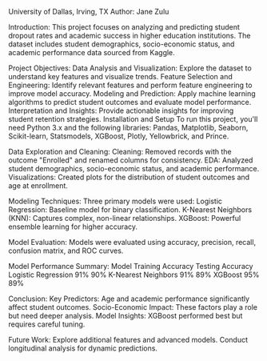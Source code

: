 University of Dallas, Irving, TX
Author: Jane Zulu

Introduction:
This project focuses on analyzing and predicting student dropout rates and academic success in higher education institutions. The dataset includes student demographics, socio-economic status, and academic performance data sourced from Kaggle.

Project Objectives:
Data Analysis and Visualization: Explore the dataset to understand key features and visualize trends.
Feature Selection and Engineering: Identify relevant features and perform feature engineering to improve model accuracy.
Modeling and Prediction: Apply machine learning algorithms to predict student outcomes and evaluate model performance.
Interpretation and Insights: Provide actionable insights for improving student retention strategies.
Installation and Setup
To run this project, you'll need Python 3.x and the following libraries: Pandas, Matplotlib, Seaborn, Scikit-learn, Statsmodels, XGBoost, Plotly, Yellowbrick, and Prince.

Data Exploration and Cleaning:
Cleaning: Removed records with the outcome "Enrolled" and renamed columns for consistency.
EDA: Analyzed student demographics, socio-economic status, and academic performance.
Visualizations: Created plots for the distribution of student outcomes and age at enrollment.

Modeling Techniques:
Three primary models were used:
Logistic Regression: Baseline model for binary classification.
K-Nearest Neighbors (KNN): Captures complex, non-linear relationships.
XGBoost: Powerful ensemble learning for higher accuracy.

Model Evaluation:
Models were evaluated using accuracy, precision, recall, confusion matrix, and ROC curves.

Model Performance Summary:
Model	Training Accuracy	Testing Accuracy
Logistic Regression	91%	90%
K-Nearest Neighbors	91%	89%
XGBoost	95%	89%

Conclusion:
Key Predictors: Age and academic performance significantly affect student outcomes.
Socio-Economic Impact: These factors play a role but need deeper analysis.
Model Insights: XGBoost performed best but requires careful tuning.

Future Work:
Explore additional features and advanced models.
Conduct longitudinal analysis for dynamic predictions.
